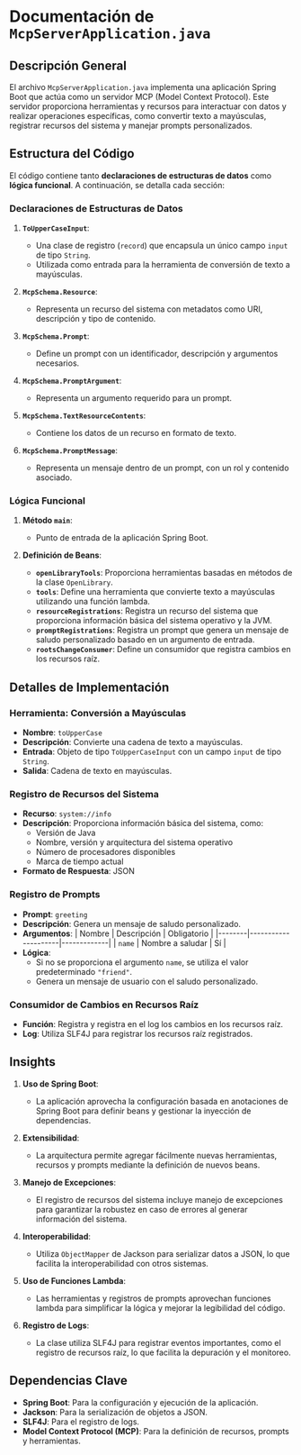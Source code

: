 # Documentación de `McpServerApplication.java`

## Descripción General

El archivo `McpServerApplication.java` implementa una aplicación Spring Boot que actúa como un servidor MCP (Model Context Protocol). Este servidor proporciona herramientas y recursos para interactuar con datos y realizar operaciones específicas, como convertir texto a mayúsculas, registrar recursos del sistema y manejar prompts personalizados.

## Estructura del Código

El código contiene tanto **declaraciones de estructuras de datos** como **lógica funcional**. A continuación, se detalla cada sección:

### Declaraciones de Estructuras de Datos

1. **`ToUpperCaseInput`**: 
   - Una clase de registro (`record`) que encapsula un único campo `input` de tipo `String`.
   - Utilizada como entrada para la herramienta de conversión de texto a mayúsculas.

2. **`McpSchema.Resource`**:
   - Representa un recurso del sistema con metadatos como URI, descripción y tipo de contenido.

3. **`McpSchema.Prompt`**:
   - Define un prompt con un identificador, descripción y argumentos necesarios.

4. **`McpSchema.PromptArgument`**:
   - Representa un argumento requerido para un prompt.

5. **`McpSchema.TextResourceContents`**:
   - Contiene los datos de un recurso en formato de texto.

6. **`McpSchema.PromptMessage`**:
   - Representa un mensaje dentro de un prompt, con un rol y contenido asociado.

### Lógica Funcional

1. **Método `main`**:
   - Punto de entrada de la aplicación Spring Boot.

2. **Definición de Beans**:
   - **`openLibraryTools`**: Proporciona herramientas basadas en métodos de la clase `OpenLibrary`.
   - **`tools`**: Define una herramienta que convierte texto a mayúsculas utilizando una función lambda.
   - **`resourceRegistrations`**: Registra un recurso del sistema que proporciona información básica del sistema operativo y la JVM.
   - **`promptRegistrations`**: Registra un prompt que genera un mensaje de saludo personalizado basado en un argumento de entrada.
   - **`rootsChangeConsumer`**: Define un consumidor que registra cambios en los recursos raíz.

## Detalles de Implementación

### Herramienta: Conversión a Mayúsculas

- **Nombre**: `toUpperCase`
- **Descripción**: Convierte una cadena de texto a mayúsculas.
- **Entrada**: Objeto de tipo `ToUpperCaseInput` con un campo `input` de tipo `String`.
- **Salida**: Cadena de texto en mayúsculas.

### Registro de Recursos del Sistema

- **Recurso**: `system://info`
- **Descripción**: Proporciona información básica del sistema, como:
  - Versión de Java
  - Nombre, versión y arquitectura del sistema operativo
  - Número de procesadores disponibles
  - Marca de tiempo actual
- **Formato de Respuesta**: JSON

### Registro de Prompts

- **Prompt**: `greeting`
- **Descripción**: Genera un mensaje de saludo personalizado.
- **Argumentos**:
  | Nombre | Descripción         | Obligatorio |
  |--------|---------------------|-------------|
  | `name` | Nombre a saludar    | Sí          |
- **Lógica**:
  - Si no se proporciona el argumento `name`, se utiliza el valor predeterminado `"friend"`.
  - Genera un mensaje de usuario con el saludo personalizado.

### Consumidor de Cambios en Recursos Raíz

- **Función**: Registra y registra en el log los cambios en los recursos raíz.
- **Log**: Utiliza SLF4J para registrar los recursos raíz registrados.

## Insights

1. **Uso de Spring Boot**:
   - La aplicación aprovecha la configuración basada en anotaciones de Spring Boot para definir beans y gestionar la inyección de dependencias.

2. **Extensibilidad**:
   - La arquitectura permite agregar fácilmente nuevas herramientas, recursos y prompts mediante la definición de nuevos beans.

3. **Manejo de Excepciones**:
   - El registro de recursos del sistema incluye manejo de excepciones para garantizar la robustez en caso de errores al generar información del sistema.

4. **Interoperabilidad**:
   - Utiliza `ObjectMapper` de Jackson para serializar datos a JSON, lo que facilita la interoperabilidad con otros sistemas.

5. **Uso de Funciones Lambda**:
   - Las herramientas y registros de prompts aprovechan funciones lambda para simplificar la lógica y mejorar la legibilidad del código.

6. **Registro de Logs**:
   - La clase utiliza SLF4J para registrar eventos importantes, como el registro de recursos raíz, lo que facilita la depuración y el monitoreo.

## Dependencias Clave

- **Spring Boot**: Para la configuración y ejecución de la aplicación.
- **Jackson**: Para la serialización de objetos a JSON.
- **SLF4J**: Para el registro de logs.
- **Model Context Protocol (MCP)**: Para la definición de recursos, prompts y herramientas.
